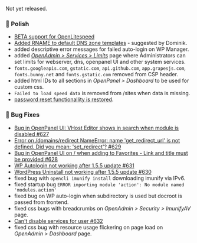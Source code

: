 Not yet released.

### 💅 Polish
- [BETA support for OpenLitespeed](https://community.openpanel.org/d/180-beta-testers-wanted-openlitespeed-openpanel)
- [Added RNAME to default DNS zone templates](/docs/admin/domains/dns_templates/#available-template-variables) - suggested by Dominik.
- added descriptive error messages for failed auto-login on WP Manager.
- added [*OpenAdmin > Services > Limits*](/docs/admin/services/limits) page where Administrators can set limits for webserver, dns, openpanel UI and other system services.
- `fonts.googleapis.com`, `gstatic.com`, `api.github.com`, `app.grapesjs.com`, `fonts.bunny.net` and `fonts.gstatic.com` removed from CSP header.
- added html IDs to all sections in *OpenPanel > Dashboard* to be used for custom css.
- `Failed to load speed data` is removed from /sites when data is missing.
- [password reset functionallity is restored](https://openpanel.com/docs/panel/intro/#password-reset).


### 🐛 Bug Fixes
- [Bug in OpenPanel UI: VHost Editor shows in search when module is disabled #627](https://github.com/stefanpejcic/OpenPanel/issues/627)
- [Error on /domains/redirect NameError: name 'get_redirect_url' is not defined. Did you mean: 'set_redirect'? #629](https://github.com/stefanpejcic/OpenPanel/issues/629)
- [Bug in OpenPanel UI on / when adding to Favorites - Link and title must be provided #628](https://github.com/stefanpejcic/OpenPanel/issues/628)
- [WP Autologin not working after 1.5.5 update #631](https://github.com/stefanpejcic/OpenPanel/issues/631)
- [WordPress Uninstall not working after 1.5.5 update #630](https://github.com/stefanpejcic/OpenPanel/issues/630)
- fixed bug with `opencli imunify install` downloading imunify via IPv6.
- fixed startup bug `ERROR importing module 'action': No module named 'modules.action'`
- fixed bug on WP auto-login when subdirectory is used but docroot is passed from frontend.
- fixed css bugs with breadcrumbs on *OpenAdmin > Security > ImunifyAV* page.
- [Can't disable services for user #632](https://github.com/stefanpejcic/OpenPanel/issues/632)
- fixed css bug with resource usage flickering on page load on *OpenAdmin > Dashboard* page.
